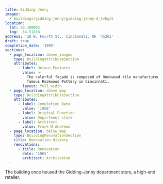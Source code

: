 ```yaml
---
title: Gidding Jenny
images:
  - buildings/gidding-jenny/gidding-jenny-0_tvhgds
location:
  lat: 39.100002
  lng: -84.51338
address: '18 W. Fourth St., Cincinnati, OH  45202'
draft: true
completion_date: '1908'
sections:
  - page_location: above_images
    type: BuildingAttributeSection
    attributes:
      - label: Unique Features
        value: >-
          The colorful façade is composed of Rookwood tile manufactured at the
          famous Rookwood Pottery in Cincinnati.
        layout: full_width
  - page_location: above_map
    type: BuildingAttributeSection
    attributes:
      - label: Completion Date
        value: '1908'
      - label: Original Function
        value: Department store
      - label: Architect
        value: Frank M Andrews
  - page_location: below_map
    type: BuildingRenovationSection
    title: Renovation History
    renovations:
      - title: Renovation
        date: '1965'
        architect: Architekton
---
```


The building once housed the Gidding-Jenny department store, a high-end retailer.
